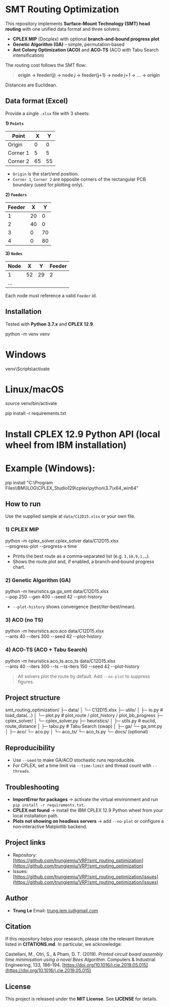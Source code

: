 # SMT Routing Optimization

This repository implements **Surface‑Mount Technology (SMT) head routing** with one unified data format and three solvers:

* **CPLEX MIP** (Docplex) with optional **branch‑and‑bound progress plot**
* **Genetic Algorithm (GA)** – simple, permutation‑based
* **Ant Colony Optimization (ACO)** and **ACO‑TS** (ACO with Tabu Search intensification)

The routing cost follows the SMT flow:

> **origin → feeder(j) → node *j* → feeder(j+1) → node *j+1* → … → origin**

Distances are Euclidean.

## Data format (Excel)

Provide a single `.xlsx` file with 3 sheets:

**1) `Points`**

| Point    | X  | Y  |
| -------- | -- | -- |
| Origin   | 0  | 0  |
| Corner 1 | 5  | 5  |
| Corner 2 | 65 | 55 |

* `Origin` is the start/end position.
* `Corner 1`, `Corner 2` are opposite corners of the rectangular PCB boundary (used for plotting only).

**2) `Feeders`**

| Feeder | X  | Y  |
| ------ | -- | -- |
| 1      | 20 | 0  |
| 2      | 40 | 0  |
| 3      | 0  | 70 |
| 4      | 0  | 80 |

**3) `Nodes`**

| Node | X  | Y  | Feeder |
| ---- | -- | -- | ------ |
| 1    | 52 | 29 | 2      |
| …    |    |    |        |

Each node must reference a valid `Feeder` id.


## Installation

Tested with **Python 3.7.x** and **CPLEX 12.9**.

python -m venv venv
# Windows
venv\Scripts\activate
# Linux/macOS
source venv/bin/activate

pip install -r requirements.txt
# Install CPLEX 12.9 Python API (local wheel from IBM installation)
# Example (Windows):
pip install "C:\\Program Files\\IBM\\ILOG\\CPLEX_Studio129\\cplex\\python\\3.7\\x64_win64"


## How to run

Use the supplied sample at `data/C12D15.xlsx` or your own file.

### 1) CPLEX MIP

python -m cplex_solver.cplex_solver data/C12D15.xlsx \
  --progress-plot --progress-x time

* Prints the best route as a comma‑separated list (e.g. `3,10,9,1,…`).
* Shows the route plot and, if enabled, a branch‑and‑bound progress chart.

### 2) Genetic Algorithm (GA)

python -m heuristics.ga.ga_smt data/C12D15.xlsx \
  --pop 250 --gen 400 --seed 42 --plot-history

* `--plot-history` shows convergence (best/iter‑best/mean).

### 3) ACO (no TS)

python -m heuristics.aco.aco data/C12D15.xlsx \
  --ants 40 --iters 300 --seed 42 --plot-history


### 4) ACO‑TS (ACO + Tabu Search)

python -m heuristics.aco_ts.aco_ts data/C12D15.xlsx \
  --ants 40 --iters 300 --ts --ts-iters 150 --seed 42 --plot-history

> All solvers plot the route by default. Add `--no-plot` to suppress figures.


## Project structure

smt_routing_optimization/
├─ data/
│  └─ C12D15.xlsx
├─ utils/
│  ├─ io.py        # load_data(...)
│  └─ plot.py      # plot_route / plot_history / plot_bb_progress
├─ cplex_solver/
│  └─ cplex_solver.py
├─ heuristics/
│  ├─ utils.py     # euclid, route_distance
│  ├─ tabu.py      # Tabu Search (swap)
│  ├─ ga/     └─ ga_smt.py
│  ├─ aco/    └─ aco.py
│  └─ aco_ts/ └─ aco_ts.py
└─ docs/ (optional)

## Reproducibility

* Use `--seed` to make GA/ACO stochastic runs reproducible.
* For CPLEX, set a time limit via `--time-limit` and thread count with `--threads`.


## Troubleshooting

* **ImportError for packages** → activate the virtual environment and run `pip install -r requirements.txt`.
* **CPLEX not found** → install the IBM CPLEX 12.9 Python wheel from your local installation path.
* **Plots not showing on headless servers** → add `--no-plot` or configure a non‑interactive Matplotlib backend.


## Project links

* Repository: [https://github.com/trungiemiu/VRP/smt_routing_optimization](https://github.com/trungiemiu/VRP/smt_routing_optimization)
* Issues: [https://github.com/trungiemiu/VRP/smt_routing_optimization/issues](https://github.com/trungiemiu/VRP/smt_routing_optimization/issues)

## Author

* **Trung Le**
  Email: [trung.iem.iu@gmail.com](mailto:trung.iem.iu@gmail.com)

## Citation

If this repository helps your research, please cite the relevant literature listed in **CITATIONS.md**. In particular, we acknowledge:

Castellani, M., Otri, S., & Pham, D. T. (2019). *Printed circuit board assembly time minimisation using a novel Bees Algorithm.* Computers & Industrial Engineering, 133, 186–194. [https://doi.org/10.1016/j.cie.2019.05.015](https://doi.org/10.1016/j.cie.2019.05.015)


## License

This project is released under the **MIT License**. See **LICENSE** for details.
